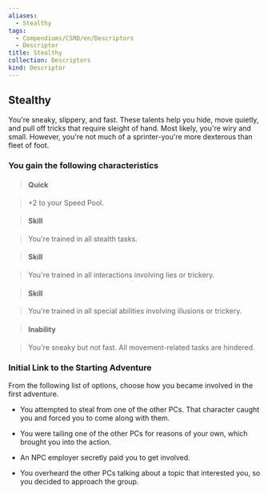 ```yaml
---
aliases:
  - Stealthy
tags:
  - Compendiums/CSRD/en/Descriptors
  - Descriptor
title: Stealthy
collection: Descriptors
kind: Descriptor
---
```

## Stealthy    
You're sneaky, slippery, and fast. These talents help you hide, move quietly, and pull off tricks that require sleight of hand. Most likely, you're wiry and small. However, you're not much of a sprinter-you're more dexterous than fleet of foot.  
### You gain the following characteristics    
> #### Quick  
> +2 to your Speed Pool.    
  
> #### Skill  
> You're trained in all stealth tasks.    
  
> #### Skill  
> You're trained in all interactions involving lies or trickery.    
  
> #### Skill  
> You're trained in all special abilities involving illusions or trickery.    
  
> #### Inability  
> You're sneaky but not fast. All movement-related tasks are hindered.    
  
### Initial Link to the Starting Adventure    
From the following list of options, choose how you became involved in the first adventure.    
- You attempted to steal from one of the other PCs. That character caught you and forced you to come along with them.    
- You were tailing one of the other PCs for reasons of your own, which brought you into the action.    
- An NPC employer secretly paid you to get involved.    
- You overheard the other PCs talking about a topic that interested you, so you decided to approach the group.  